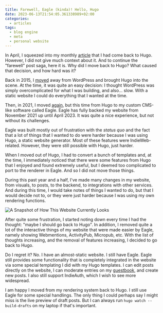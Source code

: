 ```yaml
---
title: Farewell, Eagle (kinda)! Hello, Hugo
date: 2023-06-13T21:54:05.361338989+02:00
categories:
  - articles
tags:
  - blog engine
  - meta
  - personal website
---
```


In April, I squeezed into my monthly [article](/2023/05/01/recently/) that I had come back to Hugo. However, I did not give much context about it. And to continue the "farewell" post saga, here it is. Why did I move back to Hugo? What caused that decision, and how hard was it?

<!--more-->

Back in 2015, I [moved](/2015/08/12/farewell-wordpress-hello-hugo/) away from WordPress and brought Hugo into the scene. At the time, it was quite an easy decision: I thought WordPress was simply overcomplicated for what I was building, and also... slow. With a static website I could do everything that I wanted at the time.

Then, in 2021, I moved [again](/2021/11/19/farewell-hugo-hello-eagle/), but this time from Hugo to my custom CMS-like software called Eagle. Eagle has fully backed my website from November 2021 up until April 2023. It was quite a nice experience, but not without its challenges.

Eagle was built mostly out of frustration with the _status quo_ and the fact that a lot of things that I wanted to do were harder because I was using Hugo, a static website generator. Most of these features were IndieWeb-related. However, they were still possible with Hugo, just harder.

When I moved out of Hugo, I had to convert a bunch of templates and, at the time, I immediately noticed that there were some features from Hugo that I enjoyed and found extremely useful, but I deemed too complicated to port to the renderer in Eagle. And so I did not move those things.

During this past year and a half, I've made many changes in my website, from visuals, to posts, to the backend, to integrations with other services. And during this time, I would take notes of things I wanted to do, but that I would decide not to, or they were just harder because I was using my own rendering functions.

![A Snapshot of How This Website Currently Looks](cdn:/524b58c66e756ff1c4afa2f72485429f3328464cb8f4751b9c13abd089d33640)

After quite some frustration, I started noting down every time I had the thought: "maybe I should go back to Hugo". In addition, I removed quite a lot of the interactive things of my website that were made easier by Eagle, namely showing Webmentions, ActivityPub, Micropub, etc. With the list of thoughts increasing, and the removal of features increasing, I decided to go back to Hugo.

Do I regret it? No. I have an almost-static website. I still have Eagle. Eagle still provides some functionality that is completely integrated in the website via some special templating I did with my Hugo templates. I can edit posts directly on the website, I can moderate entries on my [guestbook](/guestbook), and create new posts. I also still support IndieAuth, which I wish to see more widespread.

I am happy I moved from my rendering system back to Hugo. I still use Eagle for some special handlings. The only thing I could perhaps say I might miss is the live preview of draft posts. But I can always run `hugo watch --build-drafts` on my laptop if that's important.
